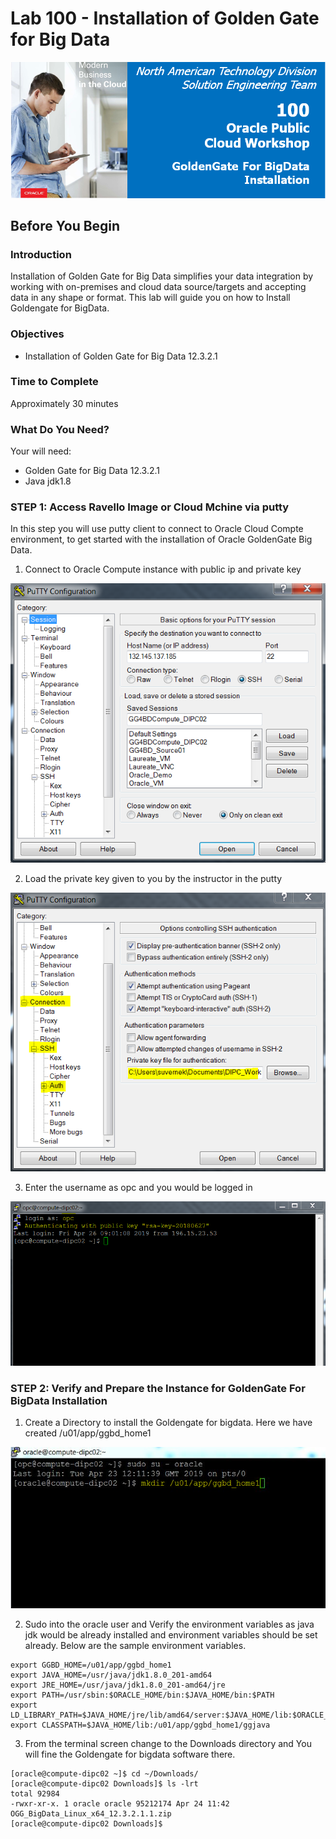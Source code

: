# Lab 100 -  Installation of Golden Gate for Big Data

![](images/100/image100_0.png)

## Before You Begin

### Introduction
Installation of Golden Gate for Big Data simplifies your data integration by working with on-premises and cloud data source/targets and accepting data in any shape or format. This lab will guide you on how to Install Goldengate for BigData.

### Objectives
- Installation of Golden Gate for Big Data 12.3.2.1

### Time to Complete
Approximately 30 minutes

### What Do You Need?
Your will need:
- Golden Gate for Big Data 12.3.2.1
- Java jdk1.8

### STEP 1: Access Ravello Image or Cloud Mchine via putty

In this step you will use putty client to connect to Oracle Cloud Compte environment, to get started with the installation of Oracle GoldenGate Big Data.

1. Connect to Oracle Compute instance with public ip and private key

![](images/100/image100_1.png)

2. Load the private key given to you by the instructor in the putty 

![](images/100/image100_2.png)

3. Enter the username as opc and you would be logged in

![](images/100/image100_3.png)


### STEP 2: Verify and Prepare the Instance for GoldenGate For BigData Installation

1. Create a Directory to install the Goldengate for bigdata. Here we have created /u01/app/ggbd_home1

![](images/100/image100_4.png)

2. Sudo into the oracle user and Verify the environment variables as java jdk would be already installed and environment variables should be set already. Below are the sample environment variables.

```
export GGBD_HOME=/u01/app/ggbd_home1
export JAVA_HOME=/usr/java/jdk1.8.0_201-amd64
export JRE_HOME=/usr/java/jdk1.8.0_201-amd64/jre
export PATH=/usr/sbin:$ORACLE_HOME/bin:$JAVA_HOME/bin:$PATH
export LD_LIBRARY_PATH=$JAVA_HOME/jre/lib/amd64/server:$JAVA_HOME/lib:$ORACLE_HOME/lib
export CLASSPATH=$JAVA_HOME/lib:/u01/app/ggbd_home1/ggjava
```

3. From the terminal screen change to the Downloads directory and You will fine the Goldengate for bigdata software there.

```
[oracle@compute-dipc02 ~]$ cd ~/Downloads/
[oracle@compute-dipc02 Downloads]$ ls -lrt
total 92984
-rwxr-xr-x. 1 oracle oracle 95212174 Apr 24 11:42 OGG_BigData_Linux_x64_12.3.2.1.1.zip
[oracle@compute-dipc02 Downloads]$

```



